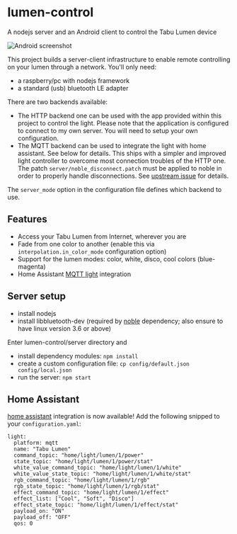 # lumen-control
A nodejs server and an Android client to control the Tabu Lumen device

![Android screenshot](https://cloud.githubusercontent.com/assets/5488003/7778002/bff5c71a-00c7-11e5-8566-a47ddaa15798.png)

This project builds a server-client infrastructure to enable remote controlling on your lumen through a network.
You'll only need:
- a raspberry/pc with nodejs framework
- a standard (usb) bluetooth LE adapter

There are two backends available:
- The HTTP backend one can be used with the app provided within this project to control the light.
  Please note that the application is configured to connect to my own server. You will need to setup your own configuration.
- The MQTT backend can be used to integrate the light with home assistant. See below for details.
  This ships with a simpler and improved light controller to overcome most connection troubles of the HTTP one.
  The patch `server/noble_disconnect.patch` must be applied to noble in order to properly handle disconnections.
  See [upstream issue](https://github.com/sandeepmistry/noble/issues/229) for details.

The `server_mode` option in the configuration file defines which backend to use.

Features
--------

- Access your Tabu Lumen from Internet, wherever you are
- Fade from one color to another (enable this via `interpolation.in_color_mode` configuration option)
- Support for the lumen modes: color, white, disco, cool colors (blue-magenta)
- Home Assistant [MQTT light](https://home-assistant.io/components/light.mqtt/) integration

Server setup
------------
- install nodejs
- install libbluetooth-dev (required by [noble](https://github.com/sandeepmistry/noble) dependency; also ensure to have linux version 3.6 or above)

Enter lumen-control/server directory and

- install dependency modules: `npm install`
- create a custom configuration file: `cp config/default.json config/local.json`
- run the server: `npm start`

Home Assistant
--------------
[home assistant](https://home-assistant.io/) integration is now available!
Add the following snipped to your `configuration.yaml`:

```
light:
  platform: mqtt
  name: "Tabu Lumen"
  command_topic: "home/light/lumen/1/power"
  state_topic: "home/light/lumen/1/power/stat"
  white_value_command_topic: "home/light/lumen/1/white"
  white_value_state_topic: "home/light/lumen/1/white/stat"
  rgb_command_topic: "home/light/lumen/1/rgb"
  rgb_state_topic: "home/light/lumen/1/rgb/stat"
  effect_command_topic: "home/light/lumen/1/effect"
  effect_list: ["Cool", "Soft", "Disco"]
  effect_state_topic: "home/light/lumen/1/effect/stat"
  payload_on: "ON"
  payload_off: "OFF"
  qos: 0
```
